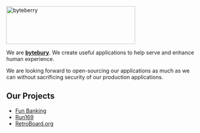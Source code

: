 <img src="https://github.com/bytebury/.github/assets/104793781/7c06b0bb-8241-4784-96b1-8f3b780c5073" width="340" height="100" alt="byteberry"/>

We are **[bytebury](https://bytebury.com)**. We create useful applications to help serve and  enhance human experience.

We are looking forward to open-sourcing our applications as much as we can without sacrificing security of our production applications. 

## Our Projects
* [Fun Banking](https://fun-banking.com)
* [Run169](https://run169.org)
* [RetroBoard.org](https://retroboard.org)
